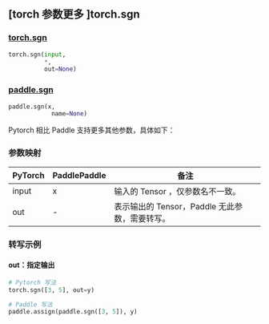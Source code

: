 ## [torch 参数更多 ]torch.sgn
### [torch.sgn](https://pytorch.org/docs/stable/generated/torch.sgn.html?highlight=torch+sgn#torch.sgn)

```python
torch.sgn(input,
          *,
          out=None)
```

### [paddle.sgn](https://www.paddlepaddle.org.cn/documentation/docs/zh/api/paddle/sgn_cn.html)

```python
paddle.sgn(x,
            name=None)
```

Pytorch 相比 Paddle 支持更多其他参数，具体如下：
### 参数映射
| PyTorch       | PaddlePaddle | 备注                                                   |
| ------------- | ------------ | ------------------------------------------------------ |
| input         | x            | 输入的 Tensor ，仅参数名不一致。                                      |
| out           | -            | 表示输出的 Tensor，Paddle 无此参数，需要转写。               |


### 转写示例
#### out：指定输出
```python
# Pytorch 写法
torch.sgn([3, 5], out=y)

# Paddle 写法
paddle.assign(paddle.sgn([3, 5]), y)
```
